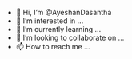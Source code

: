 - 👋 Hi, I’m @AyeshanDasantha
- 👀 I’m interested in ...
- 🌱 I’m currently learning ...
- 💞️ I’m looking to collaborate on ...
- 📫 How to reach me ...

<!---
AyeshanDasantha/AyeshanDasantha is a ✨ special ✨ repository because its `README.md` (this file) appears on your GitHub profile.
You can click the Preview link to take a look at your changes.
--->
